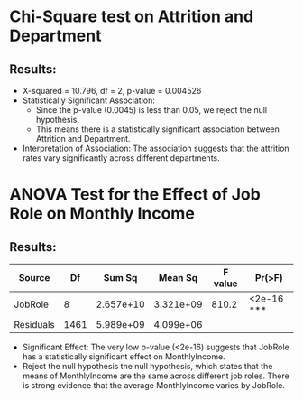 # Chi-Square test on Attrition and Department
## Results:
* X-squared = 10.796, df = 2, p-value = 0.004526
* Statistically Significant Association: 
  * Since the p-value (0.0045) is less than 0.05, we reject the null hypothesis. 
  * This means there is a statistically significant association between Attrition and Department.
* Interpretation of Association: 
    The association suggests that the attrition rates vary significantly across different departments.

# ANOVA Test for the Effect of Job Role on Monthly Income
## Results:
| Source     | Df   | Sum Sq      | Mean Sq     | F value | Pr(>F)     |
|------------|------|-------------|-------------|---------|------------|
| JobRole    | 8    | 2.657e+10   | 3.321e+09   | 810.2   | <2e-16 *** |
| Residuals  | 1461 | 5.989e+09   | 4.099e+06   |         |            |

* Significant Effect: The very low p-value (<2e-16) suggests that JobRole has a statistically significant effect on MonthlyIncome.
* Reject the null hypothesis the null hypothesis, which states that the means of MonthlyIncome are the same across different job roles. There is strong evidence that the average MonthlyIncome varies by JobRole.
